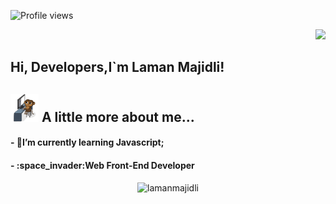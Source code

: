 ![Profile views](https://gpvc.arturio.dev/LamanMajidli)
<div align="right">
<img height="280px"object-fit="cover" src="https://media.giphy.com/media/R03zWv5p1oNSQd91EP/giphy.gif" />                                                         

</div>


<h2> Hi, Developers,I`m Laman Majidli!</h2>
<h2> <img src="https://github.com/keshavsingh4522/keshavsingh4522/blob/master/Assets/Monkey_Kid_Coding.gif" width="45px">  A little more about me...  </h2>

 <h4> 
- 🌱I’m currently learning Javascript;<h4>
 <h4>   - 	:space_invader:Web Front-End Developer  </h4>
 
 <p align="center"> <img src="https://github-readme-stats.vercel.app/api?username=LamanMajidli&show_icons=true&theme=gotham" alt="lamanmajidli" />
